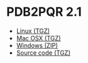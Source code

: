 # PDB2PQR 2.1

* [Linux (TGZ)](pdb2pqr-linux-bin64-2.1.0.tar.gz)
* [Mac OSX (TGZ)](pdb2pqr-osx-bin64-2.1.0.tar.gz)
* [Windows (ZIP)](pdb2pqr-windows-bin64-2.1.0.zip)
* [Source code (TGZ)](pdb2pqr-src-2.1.0.tar.gz)
